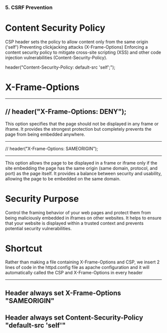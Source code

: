 ### 5. CSRF Prevention

# Content Security Policy
CSP header sets the policy to allow content only from the same origin ('self')
Preventing clickjacking attacks (X-Frame-Options)
Enforcing a content security policy to mitigate cross-site scripting (XSS) and other code injection vulnerabilities (Content-Security-Policy).

header("Content-Security-Policy: default-src 'self';");

# X-Frame-Options

------

// header("X-Frame-Options: DENY");
------

This option specifies that the page should not be displayed in any frame or iframe. It provides the strongest protection but completely prevents the page from being embedded anywhere.

------


// header("X-Frame-Options: SAMEORIGIN");

------

 This option allows the page to be displayed in a frame or iframe only if the site embedding the page has the same origin (same domain, protocol, and port) as the page itself. It provides a balance between security and usability, allowing the page to be embedded on the same domain.

# Security Purpose 
 Control the framing behavior of your web pages and protect them from being maliciously embedded in iframes on other websites. It helps to ensure that your website is displayed within a trusted context and prevents potential security vulnerabilities.


# Shortcut
Rather than making a file containing X-Frame-Options and CSP, we insert 2 lines of code in the httpd.config file as apache configuration  and it will automatically called the CSP and X-Frame-Options in every header

------
Header always set X-Frame-Options "SAMEORIGIN" 
------

Header always set Content-Security-Policy "default-src 'self'"
------

